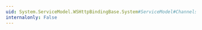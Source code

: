 ```yaml
---
uid: System.ServiceModel.WSHttpBindingBase.System#ServiceModel#Channels#IBindingRuntimePreferences#ReceiveSynchronously
internalonly: False
---
```

